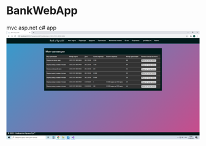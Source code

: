# BankWebApp
mvc asp.net c# app
![Иллюстрация к проекту](https://github.com/barabashdm/BankWebApp/blob/master/screenshot.PNG)
